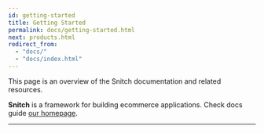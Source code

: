 ```yaml
---
id: getting-started
title: Getting Started
permalink: docs/getting-started.html
next: products.html
redirect_from:
  - "docs/"
  - "docs/index.html"
---
```


This page is an overview of the Snitch documentation and related resources.

**Snitch** is a framework for building ecommerce applications. Check docs guide [our homepage](/docs/).

---

